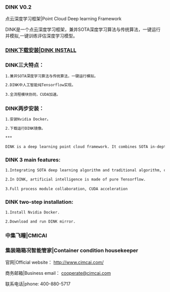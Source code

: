 ### DINK V0.2
点云深度学习框架|Point Cloud Deep learning Framework

DINK是一个点云深度学习框架，兼并SOTA深度学习算法与传统算法，一键运行并模拟,一键训练评估深度学习模型。

### [DINK下载安装|DINK INSTALL](https://github.com/CMICAI/DINK/wiki/HOME)

### DINK三大特点：
```bash
1.兼并SOTA深度学习算法与传统算法，一键运行模拟。

2.DINK中人工智能纯Tensorflow实现。
  
3.全流程模块协同，CUDA加速。
```

### DINK两步安装：
```bash
1.安装Nvidia Docker。

2.下载运行DINK镜像。

***

DINK is a deep learning point cloud framework. It combines SOTA in-depth learning algorithm with traditional algorithm and runs simulation with one key.
```

### DINK 3 main features:
```bash
1.Integrating SOTA deep learning algorithm and traditional algorithm, one-click operation simulation.

2.In DINK, artificial intelligence is made of pure Tensorflow.
  
3.Full process module collaboration, CUDA acceleration
```
### DINK two-step installation:
```bash
1.Install Nvidia Docker.

2.Download and run DINK mirror.
```

### 中集飞瞳|CMICAI
### 集装箱箱况智能管家|Container condition housekeeper

官网|Official website： http://www.cimcai.com/

商务邮箱|Business email： cooperate@cimcai.com

联系电话|phone: 400-880-5717
